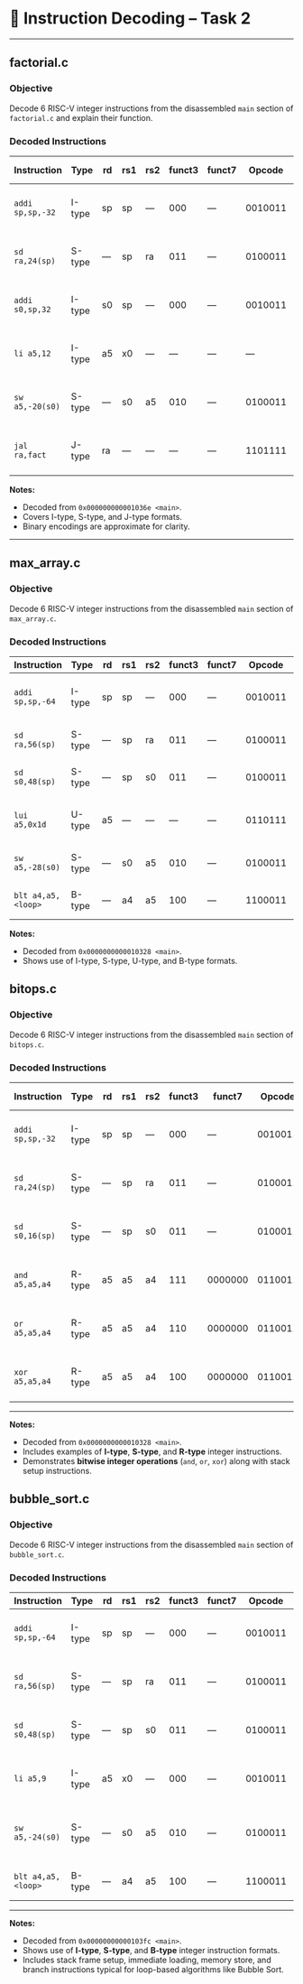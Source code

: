 # 🧮 Instruction Decoding – Task 2

---

## **factorial.c**

### **Objective**
Decode 6 RISC-V integer instructions from the disassembled `main` section of `factorial.c` and explain their function.

### **Decoded Instructions**

| Instruction          | Type   | rd   | rs1  | rs2  | funct3 | funct7   | Opcode  | Binary (Approx.)                     | Description                           |
|----------------------|--------|------|------|------|--------|----------|---------|---------------------------------------|---------------------------------------|
| `addi sp,sp,-32`     | I-type | sp   | sp   | —    | 000    | —        | 0010011 | 111111111000 00010 000 00010 0010011  | Decrease stack pointer by 32 bytes   |
| `sd ra,24(sp)`       | S-type | —    | sp   | ra   | 011    | —        | 0100011 | 0000000 00001 00010 011 11000 0100011 | Store return address at 24(sp)       |
| `addi s0,sp,32`      | I-type | s0   | sp   | —    | 000    | —        | 0010011 | 000000001000 00010 000 01000 0010011  | Set s0 to sp + 32                    |
| `li a5,12`           | I-type | a5   | x0   | —    | —      | —        | —       | —                                     | Load immediate value 12 into a5      |
| `sw a5,-20(s0)`      | S-type | —    | s0   | a5   | 010    | —        | 0100011 | 1111111 00101 01000 010 10100 0100011 | Store a5 at -20(s0)                  |
| `jal ra,fact`        | J-type | ra   | —    | —    | —      | —        | 1101111 | —                                     | Jump to `fact()` and save return addr |

**Notes:**
- Decoded from `0x000000000001036e <main>`.
- Covers I-type, S-type, and J-type formats.
- Binary encodings are approximate for clarity.

---

##  **max_array.c**

### **Objective**
Decode 6 RISC-V integer instructions from the disassembled `main` section of `max_array.c`.

### **Decoded Instructions**

| Instruction           | Type   | rd   | rs1  | rs2  | funct3 | funct7   | Opcode  | Binary (Approx.)                     | Description                              |
|-----------------------|--------|------|------|------|--------|----------|---------|---------------------------------------|------------------------------------------|
| `addi sp,sp,-64`      | I-type | sp   | sp   | —    | 000    | —        | 0010011 | 111111110000 00010 000 00010 0010011  | Decrease stack pointer by 64 bytes      |
| `sd ra,56(sp)`        | S-type | —    | sp   | ra   | 011    | —        | 0100011 | 0000000 00001 00010 011 111000 0100011| Store return address at 56(sp)          |
| `sd s0,48(sp)`        | S-type | —    | sp   | s0   | 011    | —        | 0100011 | 0000000 01000 00010 011 110000 0100011| Store s0 at 48(sp)                       |
| `lui a5,0x1d`         | U-type | a5   | —    | —    | —      | —        | 0110111 | 0000000000011101 010 11111 0110111    | Load upper immediate (0x1d << 12) into a5|
| `sw a5,-28(s0)`       | S-type | —    | s0   | a5   | 010    | —        | 0100011 | 1111111 00101 01000 010 100100 0100011| Store a5 at -28(s0)                      |
| `blt a4,a5,<loop>`    | B-type | —    | a4   | a5   | 100    | —        | 1100011 | —                                     | Branch to loop if a4 < a5               |

**Notes:**
- Decoded from `0x0000000000010328 <main>`.
- Shows use of I-type, S-type, U-type, and B-type formats.

## **bitops.c**

### **Objective**  
Decode 6 RISC-V integer instructions from the disassembled `main` section of `bitops.c`.

### **Decoded Instructions**

| Instruction             | Type   | rd   | rs1  | rs2  | funct3 | funct7   | Opcode  | Binary (Approx.)                     | Description                                   |
|-------------------------|--------|------|------|------|--------|----------|---------|---------------------------------------|-----------------------------------------------|
| `addi sp,sp,-32`        | I-type | sp   | sp   | —    | 000    | —        | 0010011 | 111111111000 00010 000 00010 0010011  | Decrease stack pointer by 32 bytes            |
| `sd ra,24(sp)`          | S-type | —    | sp   | ra   | 011    | —        | 0100011 | 0000000 00001 00010 011 11000 0100011 | Store return address into stack frame         |
| `sd s0,16(sp)`          | S-type | —    | sp   | s0   | 011    | —        | 0100011 | 0000000 01000 00010 011 10000 0100011 | Store frame pointer into stack frame          |
| `and a5,a5,a4`          | R-type | a5   | a5   | a4   | 111    | 0000000  | 0110011 | 0000000 00100 01111 111 01111 0110011 | Bitwise AND between `a5` and `a4`             |
| `or a5,a5,a4`           | R-type | a5   | a5   | a4   | 110    | 0000000  | 0110011 | 0000000 00100 01111 110 01111 0110011 | Bitwise OR between `a5` and `a4`              |
| `xor a5,a5,a4`          | R-type | a5   | a5   | a4   | 100    | 0000000  | 0110011 | 0000000 00100 01111 100 01111 0110011 | Bitwise XOR between `a5` and `a4`             |

---

**Notes:**
- Decoded from `0x0000000000010328 <main>`.
- Includes examples of **I-type**, **S-type**, and **R-type** integer instructions.
- Demonstrates **bitwise integer operations** (`and`, `or`, `xor`) along with stack setup instructions.


## **bubble_sort.c**

### **Objective**  
Decode 6 RISC-V integer instructions from the disassembled `main` section of `bubble_sort.c`.

### **Decoded Instructions**

| Instruction           | Type   | rd   | rs1  | rs2  | funct3 | funct7   | Opcode  | Binary (Approx.)                     | Description                                          |
|-----------------------|--------|------|------|------|--------|----------|---------|---------------------------------------|------------------------------------------------------|
| `addi sp,sp,-64`      | I-type | sp   | sp   | —    | 000    | —        | 0010011 | 111111000000 00010 000 00010 0010011  | Decrease stack pointer by 64 bytes                   |
| `sd ra,56(sp)`        | S-type | —    | sp   | ra   | 011    | —        | 0100011 | 0000000 00001 00010 011 111000 0100011| Store return address into stack frame                |
| `sd s0,48(sp)`        | S-type | —    | sp   | s0   | 011    | —        | 0100011 | 0000000 01000 00010 011 110000 0100011| Store frame pointer into stack frame                 |
| `li a5,9`             | I-type | a5   | x0   | —    | 000    | —        | 0010011 | 0000000001001 00000 000 01111 0010011 | Load immediate value 9 into register a5              |
| `sw a5,-24(s0)`       | S-type | —    | s0   | a5   | 010    | —        | 0100011 | 1111111 00101 01000 010 100100 0100011| Store word a5 at offset -24 from frame pointer        |
| `blt a4,a5,<loop>`    | B-type | —    | a4   | a5   | 100    | —        | 1100011 | —                                     | Branch to loop start if a4 < a5                      |

---

**Notes:**
- Decoded from `0x00000000000103fc <main>`.
- Shows use of **I-type**, **S-type**, and **B-type** integer instruction formats.
- Includes stack frame setup, immediate loading, memory store, and branch instructions typical for loop-based algorithms like Bubble Sort.

